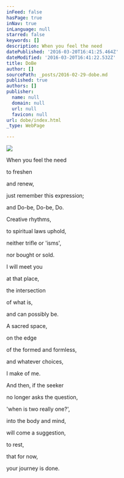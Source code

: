 ```yaml
---
inFeed: false
hasPage: true
inNav: true
inLanguage: null
starred: false
keywords: []
description: When you feel the need
datePublished: '2016-03-20T16:41:25.464Z'
dateModified: '2016-03-20T16:41:22.532Z'
title: DoBe
author: []
sourcePath: _posts/2016-02-29-dobe.md
published: true
authors: []
publisher:
  name: null
  domain: null
  url: null
  favicon: null
url: dobe/index.html
_type: WebPage

---
```

![](https://the-grid-user-content.s3-us-west-2.amazonaws.com/4867a566-914d-4785-a17f-51e42087ebe4.jpg)

When you feel the need

to freshen

and renew,

just remember this expression;

and Do-be, Do-be, Do.

Creative rhythms, 

to spiritual laws uphold,

neither trifle or 'isms',

nor bought or sold.

I will meet you

at that place,

the intersection

of what is,

and can possibly be.

A sacred space, 

on the edge

of the formed and formless,

and whatever choices,

I make of me.

And then, if the seeker

no longer asks the question,

'when is two really one?',

into the body and mind,

will come a suggestion,

to rest,

that for now,

your journey is done.